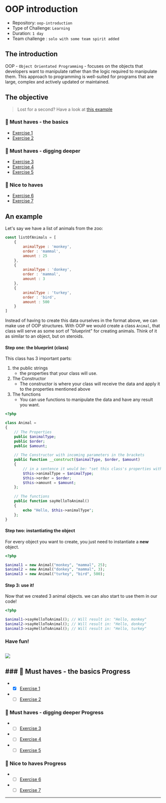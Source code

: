 # OOP introduction

- Repository: `oop-introduction`
- Type of Challenge: `Learning`
- Duration: `1 day`
- Team challenge : `solo with some team spirit added`

## The introduction

OOP - `Object Orientated Programming` - focuses on the objects that developers want to manipulate rather than the logic required to manipulate them. 
This approach to programming is well-suited for programs that are large, complex and actively updated or maintained.

## The objective

> Lost for a second? Have a look at [this example](#an-example)

### 🌱 Must haves - the basics
- [Exercise 1](exercise_1_classes.php)
- [Exercise 2](exercise_2_extending.php)

### 🌱 Must haves - digging deeper
- [Exercise 3](exercise_3_private.php)
- [Exercise 4](exercise_4_protected.php)
- [Exercise 5](exercise_5_public.php)

### 🌼 Nice to haves
- [Exercise 6](exercise_6_const.php)
- [Exercise 7](exercise_7_static.php)

## An example

Let's say we have a list of animals from the zoo:
```js
const listOfAnimals = [
    {
        animalType : 'monkey',
        order : 'mammal',
        amount : 25
    },
    {
        animalType : 'donkey',
        order : 'mammal',
        amount : 3
    },
    {
        animalType : 'turkey',
        order : 'bird',
        amount : 500
    }
]
```

Instead of having to create this data ourselves in the format above, we can make use of OOP structures.
With OOP we would create a class `Animal`, that class will serve as some sort of "blueprint" for creating animals.
Think of it as similar to an object, but on steroids.

#### Step one: the blueprint (class)

This class has 3 important parts:
1. the public strings
   - the properties that your class will use.
2. The Constructor
    - The constructor is where your class will receive the data and apply it to the properties mentioned above
3. The functions
    - You can use functions to manipulate the data and have any result you want.

```php
<?php

class Animal = 
{
    // The Properties
    public $animalType;
    public $order;
    public $amount;
    
    // The Constructor with incoming parameters in the brackets
    public function __construct($animalType, $order, $amount)
    {
        // in a sentence it would be: "set this class's properties with the same value as the incoming parameters"
        $this->animalType = $animalType;
        $this->order = $order;
        $this->amount = $amount;
    };
    
    // The functions
    public function sayHelloToAnimal()
    {
        echo "Hello, $this->animalType";
    };
}
```
#### Step two: instantiating the object

For every object you want to create, you just need to instantiate a **new** object.

```php
<?php

$animal1 = new Animal("monkey", "mammal", 25);
$animal2 = new Animal("donkey", "mammal", 3);
$animal3 = new Animal("turkey", "bird", 500);
```
#### Step 3: use it!

Now that we created 3 animal objects. we can also start to use them in our code!

```php
<?php

$animal1->sayHelloToAnimal(); // Will result in: "Hello, monkey"
$animal2->sayHelloToAnimal(); // Will result in: "Hello, donkey"
$animal3->sayHelloToAnimal(); // Will result in: "Hello, turkey"
```

### Have fun!

![](https://c.tenor.com/CyzTOF-I6hIAAAAC/clone-twin.gif)
---

## ### 🌱 Must haves - the basics Progress
- -[x] [Exercise 1](exercise_1_classes.php)
- -[ ] [Exercise 2](exercise_2_extending.php)
### 🌱 Must haves - digging deeper Progress
- -[ ] [Exercise 3](exercise_3_private.php)
- -[ ] [Exercise 4](exercise_4_protected.php)
- -[ ] [Exercise 5](exercise_5_public.php)
### 🌼 Nice to haves Progress
- -[ ] [Exercise 6](exercise_6_const.php)
- -[ ] [Exercise 7](exercise_7_static.php)
---
